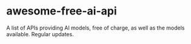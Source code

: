 # awesome-free-ai-api
A list of APIs providing AI models, free of charge, as well as the models available. Regular updates.
